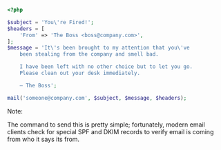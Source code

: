 ```php
<?php

$subject = 'You\'re Fired!';
$headers = [
    'From' => 'The Boss <boss@company.com>',
];
$message = 'It\'s been brought to my attention that you\'ve
    been stealing from the company and smell bad.

    I have been left with no other choice but to let you go.
    Please clean out your desk immediately.

    — The Boss';

mail('someone@company.com', $subject, $message, $headers);
```

Note:

The command to send this is pretty simple; fortunately, modern email clients check for special SPF and DKIM records to verify email is coming from who it says its from.
